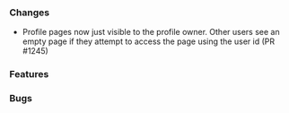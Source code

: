 <!--
SPDX-FileCopyrightText: 2025 Jonas Huber <jonas.huber@rl-institut.de>
SPDX-FileCopyrightText: 2025 Jonas Huber <jonas.huber@rl-institut.de>

SPDX-License-Identifier: CC0-1.0
-->

### Changes

- Profile pages now just visible to the profile owner. Other users see an empty page if they attempt to access the page using the user id (PR #1245)

### Features

### Bugs
